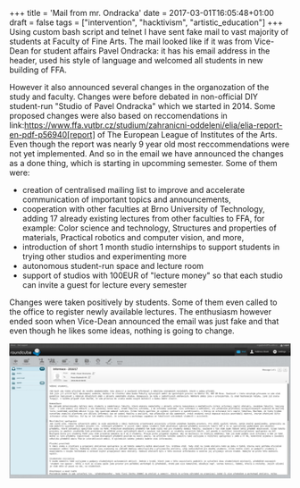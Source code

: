 +++
title = 'Mail from mr. Ondracka'
date = 2017-03-01T16:05:48+01:00
draft = false
tags = ["intervention", "hacktivism", "artistic_education"]
+++
Using custom bash script and telnet I have sent fake mail to vast majority of students at Faculty of Fine Arts.
The mail looked like if it was from Vice-Dean for student affairs Pavel Ondracka: it has his email address in the header, used his style of language and welcomed all students in new building of FFA.

However it also announced several changes in the organozation of the study and faculty.
Changes were before debated in non-official DIY student-run "Studio of Pavel Ondracka" which we started in 2014.
Some proposed changes were also based on reccomendations in link:https://www.ffa.vutbr.cz/studium/zahranicni-oddeleni/elia/elia-report-en-pdf-p56940[report] of The European League of Institutes of the Arts.
Even though the report was nearly 9 year old most reccommendations were not yet implemented.
And so in the email we have announced the changes as a done thing, which is starting in upcomming semester.
Some of them were:

- creation of centralised mailing list to improve and accelerate communication of important topics and announcements,
- cooperation with other faculties at Brno University of Technology, adding 17 already existing lectures from other faculties to FFA, for example: Color science and technology, Structures and properties of materials, Practical robotics and computer vision, and more,
- introduction of short 1 month studio internships to support students in trying other studios and experimenting more
- autonomous student-run space and lecture room
- support of studios with 100EUR of "lecture money" so that each studio can invite a guest for lecture every semester

Changes were taken positively by students.
Some of them even called to the office to register newly available lectures.
The enthusiasm however ended soon when Vice-Dean announced the email was just fake and that even though he likes some ideas, nothing is going to change.

![](1.jpg)